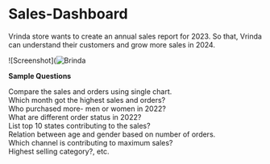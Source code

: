 # Sales-Dashboard
Vrinda store wants to create an annual sales report for 2023. So that, Vrinda can understand their customers and grow more sales in 2024. 

![Screenshot](![Brinda](https://github.com/sagarkumarmishra/Sales-Dashboard/assets/80491632/368fef73-ad5e-4de5-959b-6bc2a2e1c318)

**Sample Questions**

Compare the sales and orders using single chart. <br>
Which month got the highest sales and orders? <br>
Who purchased more- men or women in 2022? <br>
What are different order status in 2022? <br>
List top 10 states contributing to the sales? <br>
Relation between age and gender based on number of orders.<br>
Which channel is contributing to maximum sales?<br>
Highest selling category?, etc.




